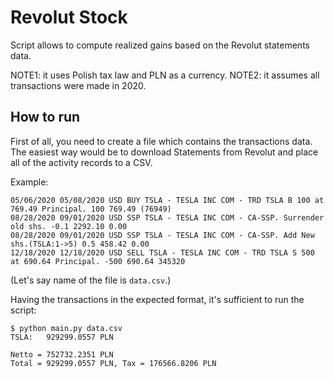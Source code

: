 # Revolut Stock

Script allows to compute realized gains based on the Revolut statements data.

NOTE1: it uses Polish tax law and PLN as a currency.
NOTE2: it assumes all transactions were made in 2020.

## How to run

First of all, you need to create a file which contains the transactions data.
The easiest way would be to download Statements from Revolut and place all
of the activity records to a CSV.

Example:
```
05/06/2020 05/08/2020 USD BUY TSLA - TESLA INC COM - TRD TSLA B 100 at 769.49 Principal. 100 769.49 (76949)
08/28/2020 09/01/2020 USD SSP TSLA - TESLA INC COM - CA-SSP. Surrender old shs. -0.1 2292.10 0.00
08/28/2020 09/01/2020 USD SSP TSLA - TESLA INC COM - CA-SSP. Add New shs.(TSLA:1->5) 0.5 458.42 0.00
12/18/2020 12/18/2020 USD SELL TSLA - TESLA INC COM - TRD TSLA S 500 at 690.64 Principal. -500 690.64 345320
```

(Let's say name of the file is `data.csv`.)

Having the transactions in the expected format, it's sufficient to run the script:
```
$ python main.py data.csv
TSLA: 	929299.0557 PLN

Netto =	752732.2351 PLN
Total = 929299.0557 PLN, Tax = 176566.8206 PLN
```
